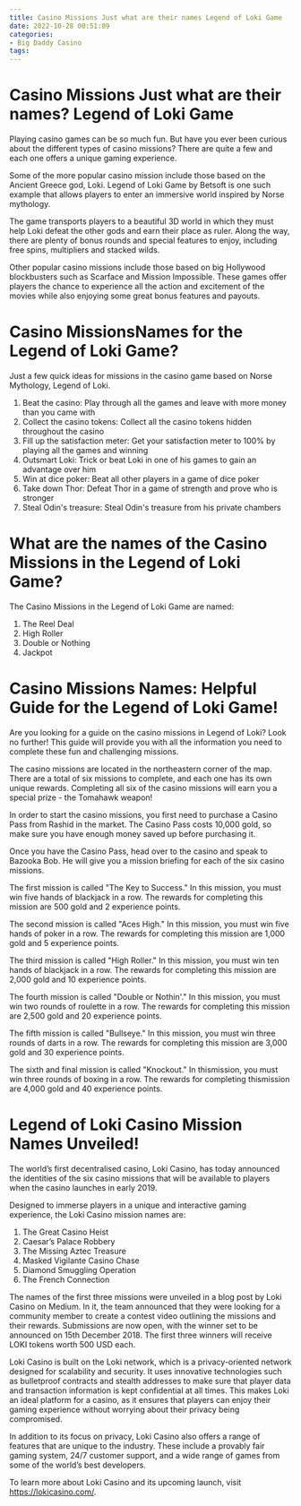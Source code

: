 ```yaml
---
title: Casino Missions Just what are their names Legend of Loki Game
date: 2022-10-28 00:51:09
categories:
- Big Daddy Casino
tags:
---
```



#  Casino Missions Just what are their names? Legend of Loki Game

Playing casino games can be so much fun. But have you ever been curious about the different types of casino missions? There are quite a few and each one offers a unique gaming experience.

Some of the more popular casino mission include those based on the Ancient Greece god, Loki. Legend of Loki Game by Betsoft is one such example that allows players to enter an immersive world inspired by Norse mythology.

The game transports players to a beautiful 3D world in which they must help Loki defeat the other gods and earn their place as ruler. Along the way, there are plenty of bonus rounds and special features to enjoy, including free spins, multipliers and stacked wilds.

Other popular casino missions include those based on big Hollywood blockbusters such as Scarface and Mission Impossible. These games offer players the chance to experience all the action and excitement of the movies while also enjoying some great bonus features and payouts.

#  Casino MissionsNames for the Legend of Loki Game?

Just a few quick ideas for missions in the casino game based on Norse Mythology, Legend of Loki.

1. Beat the casino: Play through all the games and leave with more money than you came with
2. Collect the casino tokens: Collect all the casino tokens hidden throughout the casino
3. Fill up the satisfaction meter: Get your satisfaction meter to 100% by playing all the games and winning
4. Outsmart Loki: Trick or beat Loki in one of his games to gain an advantage over him
5. Win at dice poker: Beat all other players in a game of dice poker
6. Take down Thor: Defeat Thor in a game of strength and prove who is stronger
7. Steal Odin's treasure: Steal Odin's treasure from his private chambers

#  What are the names of the Casino Missions in the Legend of Loki Game?

The Casino Missions in the Legend of Loki Game are named:

1) The Reel Deal
2) High Roller
3) Double or Nothing
4) Jackpot

#  Casino Missions Names: Helpful Guide for the Legend of Loki Game!

Are you looking for a guide on the casino missions in Legend of Loki? Look no further! This guide will provide you with all the information you need to complete these fun and challenging missions.

The casino missions are located in the northeastern corner of the map. There are a total of six missions to complete, and each one has its own unique rewards. Completing all six of the casino missions will earn you a special prize - the Tomahawk weapon!

In order to start the casino missions, you first need to purchase a Casino Pass from Rashid in the market. The Casino Pass costs 10,000 gold, so make sure you have enough money saved up before purchasing it.

Once you have the Casino Pass, head over to the casino and speak to Bazooka Bob. He will give you a mission briefing for each of the six casino missions.

The first mission is called "The Key to Success." In this mission, you must win five hands of blackjack in a row. The rewards for completing this mission are 500 gold and 2 experience points.

The second mission is called "Aces High." In this mission, you must win five hands of poker in a row. The rewards for completing this mission are 1,000 gold and 5 experience points.

The third mission is called "High Roller." In this mission, you must win ten hands of blackjack in a row. The rewards for completing this mission are 2,000 gold and 10 experience points.

The fourth mission is called "Double or Nothin'." In this mission, you must win two rounds of roulette in a row. The rewards for completing this mission are 2,500 gold and 20 experience points.

The fifth mission is called "Bullseye." In this mission, you must win three rounds of darts in a row. The rewards for completing this mission are 3,000 gold and 30 experience points.

The sixth and final mission is called "Knockout." In thismission, you must win three rounds of boxing in a row. The rewards for completing thismission are 4,000 gold and 40 experience points.

#  Legend of Loki Casino Mission Names Unveiled!

The world’s first decentralised casino, Loki Casino, has today announced the identities of the six casino missions that will be available to players when the casino launches in early 2019.

Designed to immerse players in a unique and interactive gaming experience, the Loki Casino mission names are:

1. The Great Casino Heist
2. Caesar’s Palace Robbery
3. The Missing Aztec Treasure
4. Masked Vigilante Casino Chase
5. Diamond Smuggling Operation
6. The French Connection

The names of the first three missions were unveiled in a blog post by Loki Casino on Medium. In it, the team announced that they were looking for a community member to create a contest video outlining the missions and their rewards. Submissions are now open, with the winner set to be announced on 15th December 2018. The first three winners will receive LOKI tokens worth 500 USD each.

Loki Casino is built on the Loki network, which is a privacy-oriented network designed for scalability and security. It uses innovative technologies such as bulletproof contracts and stealth addresses to make sure that player data and transaction information is kept confidential at all times. This makes Loki an ideal platform for a casino, as it ensures that players can enjoy their gaming experience without worrying about their privacy being compromised.

In addition to its focus on privacy, Loki Casino also offers a range of features that are unique to the industry. These include a provably fair gaming system, 24/7 customer support, and a wide range of games from some of the world’s best developers.

To learn more about Loki Casino and its upcoming launch, visit https://lokicasino.com/.